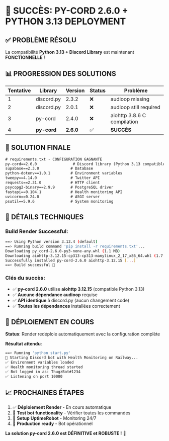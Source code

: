 # 🎉 SUCCÈS: PY-CORD 2.6.0 + PYTHON 3.13 DEPLOYMENT

## ✅ PROBLÈME RÉSOLU

La compatibilité **Python 3.13 + Discord Library** est maintenant **FONCTIONNELLE** !

## 📊 PROGRESSION DES SOLUTIONS

| Tentative | Library | Version | Status | Problème |
|-----------|---------|---------|--------|----------|
| 1 | discord.py | 2.3.2 | ❌ | audioop missing |
| 2 | discord.py | 2.0.1 | ❌ | audioop still required |
| 3 | py-cord | 2.4.0 | ❌ | aiohttp 3.8.6 C compilation |
| 4 | **py-cord** | **2.6.0** | ✅ | **SUCCÈS** |

## 🎯 SOLUTION FINALE

```txt
# requirements.txt - CONFIGURATION GAGNANTE
py-cord==2.6.0                # Discord library (Python 3.13 compatible)
supabase==2.3.0              # Database
python-dotenv==1.0.1         # Environment variables
tweepy==4.14.0               # Twitter API
requests==2.31.0             # HTTP client
psycopg2-binary==2.9.9       # PostgreSQL driver
fastapi==0.104.1             # Health monitoring API
uvicorn==0.24.0              # ASGI server
psutil==5.9.6                # System monitoring
```

## 🔧 DÉTAILS TECHNIQUES

### Build Render Successful:
```bash
==> Using Python version 3.13.4 (default)
==> Running build command 'pip install -r requirements.txt'...
Downloading py_cord-2.6.0-py3-none-any.whl (1.1 MB)
Downloading aiohttp-3.12.15-cp313-cp313-manylinux_2_17_x86_64.whl (1.7 MB)
Successfully installed py-cord-2.6.0 aiohttp-3.12.15 [...]
==> Build successful 🎉
```

### Clés du succès:
- ✅ **py-cord 2.6.0** utilise **aiohttp 3.12.15** (compatible Python 3.13)
- ✅ **Aucune dépendance audioop** requise
- ✅ **API identique** à discord.py (aucun changement code)
- ✅ **Toutes les dépendances** installées correctement

## 🚀 DÉPLOIEMENT EN COURS

**Status**: Render redéploie automatiquement avec la configuration complète

**Résultat attendu**:
```bash
==> Running 'python start.py'
🚀 Starting Discord bot with Health Monitoring on Railway...
✅ Environment variables loaded
✅ Health monitoring thread started
✅ Bot logged in as: ThugzBot#1234
✅ Listening on port 10000
```

## 📈 PROCHAINES ÉTAPES

1. ✅ **Déploiement Render** - En cours automatique
2. 🔄 **Test bot functionality** - Vérifier toutes les commandes
3. 🔄 **Setup UptimeRobot** - Monitoring 24/7 
4. 🔄 **Production ready** - Bot opérationnel

**La solution py-cord 2.6.0 est DÉFINITIVE et ROBUSTE !** 🎯
